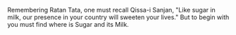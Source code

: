 Remembering Ratan Tata, one must recall Qissa-i Sanjan, "Like sugar in milk, our presence in your country will sweeten your lives." But to begin with you must find where is Sugar and its Milk.

